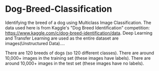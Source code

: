 # Dog-Breed-Classification

Identifying the breed of a dog using Multiclass Image Classification. 
The data used here is from Kaggle's "Dog Breed Identification" competition: https://www.kaggle.com/c/dog-breed-identification/data.
Deep Learning and Transfer Learning are used as the entire dataset are images(Unstructured Data)....

There are 120 breeds of dogs (so 120 different classes).
There are around 10,000+ images in the training set (these images have labels).
There are around 10,000+ images in the test set (these images have no labels).
